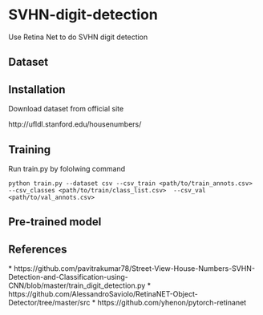 # SVHN-digit-detection
Use Retina Net to do SVHN digit detection
  <h2>Dataset
  
  <h2>Installation</h2>
    Download dataset from official site
    <p>http://ufldl.stanford.edu/housenumbers/</p>
  <h2>Training</h2>
    Run train.py by fololwing command
      
    python train.py --dataset csv --csv_train <path/to/train_annots.csv>  --csv_classes <path/to/train/class_list.csv>  --csv_val <path/to/val_annots.csv>
 
    
  <h2>Pre-trained model  
  <h2>References</h2>
    * https://github.com/pavitrakumar78/Street-View-House-Numbers-SVHN-Detection-and-Classification-using-CNN/blob/master/train_digit_detection.py
    * https://github.com/AlessandroSaviolo/RetinaNET-Object-Detector/tree/master/src
    * https://github.com/yhenon/pytorch-retinanet
